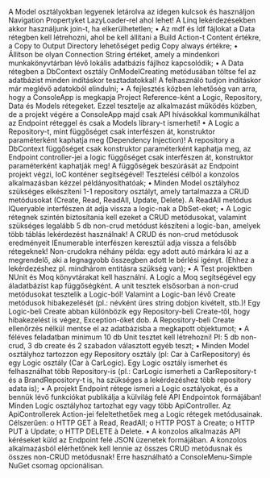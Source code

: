 A Model osztályokban legyenek letárolva az idegen kulcsok és használjon Navigation Propertyket LazyLoader-rel ahol lehet! 
A Linq lekérdezésekben akkor használjunk join-t, ha elkerülhetetlen;
  • Az mdf és ldf fájlokat a Data rétegben kell létrehozni, ahol be kell állítani a Build Action-t
    Content értékre, a Copy to Output Directory lehetőséget pedig Copy always értékre;
  • Állítson be olyan Connection String értéket, amely a mindenkori munkakönyvtárban lévő lokális
    adatbázis fájlhoz kapcsolódik;
  • A Data rétegben a DbContext osztály OnModelCreating metódusában töltse fel az adatbázist
    minden indításkor tesztadatokkal! A felhasználó tudjon indításkor már meglévő adatokból
    elindulni;
  • A fejlesztés közben lehetőség van arra, hogy a ConsoleApp is megkapja Project Reference-ként
    a Logic, Repository, Data és Models rétegeket. Ezzel tesztelje az alkalmazást működés közben,
    de a projekt végére a ConsoleApp majd csak API hívásokkal kommunikálhat az Endpoint
    réteggel és csak a Models library-t ismerheti!
  • A Logic a Repository-t, mint függőséget csak interfészen át, konstruktor paraméterként
    kaphatja meg (Dependency Injection)! A repository a DbContext függőséget csak konstruktor
    paraméterként kaphatja meg, az Endpoint controller-jei a logic függőséget csak interfészen át,
    konstruktor paraméterként kaphatják meg! A függőségek beszúrását az Endpoint projekt végzi,
    IoC konténer segítségével! Tesztelési célból a konzolos alkalmazásban kézzel példányosíthatóak;
  • Minden Model osztályhoz szükséges elkészíteni 1-1 repository osztályt, amely tartalmazza a
    CRUD metódusokat (Create, Read, ReadAll, Update, Delete). A ReadAll metódus IQueryable<T>
    interfészen át adja vissza a logic-nak a DbSet-eket;
  • A Logic rétegnek szintén biztosítania kell ezeket a CRUD metódusokat, valamint szükséges
    legalább 5 db non-crud metódust készíteni a logic-ban, amelyek több táblás lekérdezést
    használnak! A CRUD és non-crud metódusok eredményeit IEnumerable<T> interfészen keresztül
    adja vissza a felsőbb rétegeknek! Non-crudokra néhány példa: egy adott autó márkára ki az a
    megrendelő, aki a legnagyobb összegben adott le bérlési igényt. (Ehhez a lekérdezéshez pl.
    mindhárom entitásra szükség van);
  • A Test projektben NUnit és Moq könyvtárakat kell használni. A Logic a Moq segítségével egy áladatbázist kap függőségként. 
    A unit tesztek elsősorban a non-crud metódusokat tesztelik a Logic-ból! 
    Valamint a Logic-ban lévő Create metódusok hibakezelését (pl.: névként üres string
    dobjon kivételt, stb.)! Egy Logic-beli Create abban különbözik egy Repository-beli Create-től,
    hogy hibakezelést is végez, Exception-öket dob. A Repository-beli Create ellenőrzés nélkül
    mentse el az adatbázisba a megkapott objektumot;
  • A féléves feladatban minimum 10 db Unit tesztet kell létrehozni! Pl: 5 db non-crud, 3 db create
    és 2 szabadon választott egyéb teszt;
  • Minden Model osztályhoz tartozzon egy Repository osztály (pl: Car à CarRepository) és egy
    Logic osztály (Car à CarLogic). Egy Logic osztály ismerhet és felhasználhat több Repository-is 
    (pl.: CarLogic ismerheti a CarRepository-t és a BrandRepository-t is, ha szükséges a
    lekérdezéshez több repository adata is);
  • A projekt Endpoint rétege ismeri a Logic osztályokat, és a bennük lévő funkciókat publikálja a
    külvilág felé API Endpointok formájában! Minden Logic osztályhoz tartozhat egy vagy több
    ApiController. Az ApiControllerek Action-jei feleltethetőek meg a Logic rétegek metódusainak.
    Célszerűen:
          o HTTP GET à Read, ReadAll;
          o HTTP POST à Create;
          o HTTP PUT à Update;
          o HTTP DELETE à Delete.
  • A konzolos alkalmazás API kéréseket küld az Endpoint felé JSON üzenetek formájában. A
    konzolos alkalmazásból elérhetőnek kell lennie az összes CRUD metódusnak és összes non-CRUD
    metódusnak! Erre használható a ConsoleMenu-Simple NuGet csomag opcionálisan.
